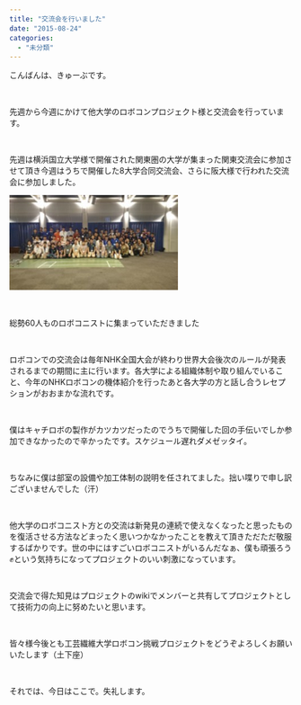 ```yaml
---
title: "交流会を行いました"
date: "2015-08-24"
categories: 
  - "未分類"
---
```


こんばんは、きゅーぶです。

 

先週から今週にかけて他大学のロボコンプロジェクト様と交流会を行っています。

 

先週は横浜国立大学様で開催された関東圏の大学が集まった関東交流会に参加させて頂き今週はうちで開催した8大学合同交流会、さらに阪大様で行われた交流会に参加しました。

[![unnamed](images/unnamed-300x169.jpg)](http://www.fortefibre.net/blog/wp-content/uploads/2015/08/unnamed.jpg)

 

総勢60人ものロボコニストに集まっていただきました

 

ロボコンでの交流会は毎年NHK全国大会が終わり世界大会後次のルールが発表されるまでの期間に主に行います。各大学による組織体制や取り組んでいること、今年のNHKロボコンの機体紹介を行ったあと各大学の方と話し合うレセプションがおおまかな流れです。

 

僕はキャチロボの製作がカツカツだったのでうちで開催した回の手伝いでしか参加できなかったので辛かったです。スケジュール遅れダメゼッタイ。

 

ちなみに僕は部室の設備や加工体制の説明を任されてました。拙い喋りで申し訳ございませんでした（汗）

 

他大学のロボコニスト方との交流は新発見の連続で使えなくなったと思ったものを復活させる方法などまったく思いつかなかったことを教えて頂きただただ敬服するばかりです。世の中にはすごいロボコニストがいるんだなぁ、僕も頑張ろう✊という気持ちになってプロジェクトのいい刺激になっています。

 

交流会で得た知見はプロジェクトのwikiでメンバーと共有してプロジェクトとして技術力の向上に努めたいと思います。

 

皆々様今後とも工芸繊維大学ロボコン挑戦プロジェクトをどうぞよろしくお願いいたします（土下座）

 

それでは、今日はここで。失礼します。
